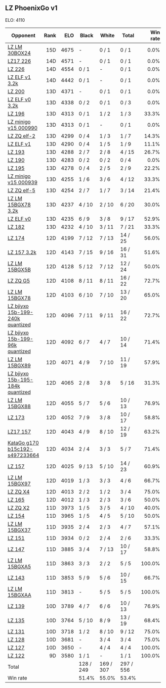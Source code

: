 ## LZ PhoenixGo v1 ##

ELO: 4110

Opponent | Rank | ELO | Black | White | Total | Win rate
---------|-----:|----:|-------|-------|-------|-------:
[LZ LM 30BOX24](LZ%20LM%2030BOX24.md) | 15D | 4675 | - | 0 / 1 | 0 / 1 | 0.0%
[LZ17 226](LZ17%20226.md) | 14D | 4571 | - | 0 / 1 | 0 / 1 | 0.0%
[LZ 226](LZ%20226.md) | 14D | 4554 | 0 / 1 | - | 0 / 1 | 0.0%
[LZ ELF v1 3.2k](LZ%20ELF%20v1%203.2k.md) | 14D | 4442 | 0 / 1 | - | 0 / 1 | 0.0%
[LZ 200](LZ%20200.md) | 13D | 4371 | - | 0 / 1 | 0 / 1 | 0.0%
[LZ ELF v0 3.2k](LZ%20ELF%20v0%203.2k.md) | 13D | 4338 | 0 / 2 | 0 / 1 | 0 / 3 | 0.0%
[LZ 196](LZ%20196.md) | 13D | 4313 | 0 / 1 | 1 / 2 | 1 / 3 | 33.3%
[LZ minigo v15 000990](LZ%20minigo%20v15%20000990.md) | 13D | 4313 | 0 / 1 | - | 0 / 1 | 0.0%
[LZ ZQ elf-2](LZ%20ZQ%20elf-2.md) | 13D | 4299 | 0 / 4 | 1 / 3 | 1 / 7 | 14.3%
[LZ ELF v1](LZ%20ELF%20v1.md) | 13D | 4290 | 0 / 4 | 1 / 5 | 1 / 9 | 11.1%
[LZ 193](LZ%20193.md) | 13D | 4288 | 2 / 7 | 2 / 8 | 4 / 15 | 26.7%
[LZ 190](LZ%20190.md) | 13D | 4283 | 0 / 2 | 0 / 2 | 0 / 4 | 0.0%
[LZ 195](LZ%20195.md) | 13D | 4278 | 0 / 4 | 2 / 5 | 2 / 9 | 22.2%
[LZ minigo v15 000939](LZ%20minigo%20v15%20000939.md) | 13D | 4255 | 1 / 6 | 3 / 6 | 4 / 12 | 33.3%
[LZ ZQ elf-5](LZ%20ZQ%20elf-5.md) | 13D | 4254 | 2 / 7 | 1 / 7 | 3 / 14 | 21.4%
[LZ LM 15BGX78 3.2k](LZ%20LM%2015BGX78%203.2k.md) | 13D | 4237 | 4 / 10 | 2 / 10 | 6 / 20 | 30.0%
[LZ ELF v0](LZ%20ELF%20v0.md) | 13D | 4235 | 6 / 9 | 3 / 8 | 9 / 17 | 52.9%
[LZ 182](LZ%20182.md) | 13D | 4232 | 4 / 10 | 3 / 11 | 7 / 21 | 33.3%
[LZ 174](LZ%20174.md) | 12D | 4199 | 7 / 12 | 7 / 13 | 14 / 25 | 56.0%
[LZ 157 3.2k](LZ%20157%203.2k.md) | 12D | 4143 | 7 / 15 | 9 / 16 | 16 / 31 | 51.6%
[LZ LM 15BGX5B](LZ%20LM%2015BGX5B.md) | 12D | 4128 | 5 / 12 | 7 / 12 | 12 / 24 | 50.0%
[LZ ZQ G5](LZ%20ZQ%20G5.md) | 12D | 4108 | 8 / 11 | 8 / 11 | 16 / 22 | 72.7%
[LZ LM 15BGX78](LZ%20LM%2015BGX78.md) | 12D | 4103 | 6 / 10 | 7 / 10 | 13 / 20 | 65.0%
[LZ bjiyxo 15b-199-240k quantized](LZ%20bjiyxo%2015b-199-240k%20quantized.md) | 12D | 4096 | 7 / 11 | 9 / 11 | 16 / 22 | 72.7%
[LZ bjiyxo 15b-199-96k quantized](LZ%20bjiyxo%2015b-199-96k%20quantized.md) | 12D | 4092 | 6 / 7 | 4 / 7 | 10 / 14 | 71.4%
[LZ LM 15BGX89](LZ%20LM%2015BGX89.md) | 12D | 4071 | 4 / 9 | 7 / 10 | 11 / 19 | 57.9%
[LZ bjiyxo 15b-195-184k quantized](LZ%20bjiyxo%2015b-195-184k%20quantized.md) | 12D | 4065 | 2 / 8 | 3 / 8 | 5 / 16 | 31.3%
[LZ LM 15BGX88](LZ%20LM%2015BGX88.md) | 12D | 4055 | 5 / 7 | 5 / 6 | 10 / 13 | 76.9%
[LZ 173](LZ%20173.md) | 12D | 4052 | 7 / 9 | 3 / 8 | 10 / 17 | 58.8%
[LZ17 157](LZ17%20157.md) | 12D | 4043 | 4 / 9 | 8 / 10 | 12 / 19 | 63.2%
[KataGo g170 b15c192-s497233664](KataGo%20g170%20b15c192-s497233664.md) | 12D | 4034 | 2 / 4 | 3 / 3 | 5 / 7 | 71.4%
[LZ 157](LZ%20157.md) | 12D | 4025 | 9 / 13 | 5 / 10 | 14 / 23 | 60.9%
[LZ LM 15BGX97](LZ%20LM%2015BGX97.md) | 12D | 4019 | 1 / 3 | 3 / 3 | 4 / 6 | 66.7%
[LZ ZQ X4](LZ%20ZQ%20X4.md) | 12D | 4013 | 2 / 2 | 1 / 2 | 3 / 4 | 75.0%
[LZ 165](LZ%20165.md) | 12D | 4012 | 1 / 3 | 2 / 3 | 3 / 6 | 50.0%
[LZ ZQ X2](LZ%20ZQ%20X2.md) | 11D | 3973 | 1 / 5 | 3 / 5 | 4 / 10 | 40.0%
[LZ 154](LZ%20154.md) | 11D | 3965 | 1 / 5 | 4 / 5 | 5 / 10 | 50.0%
[LZ LM 15BGX37](LZ%20LM%2015BGX37.md) | 11D | 3935 | 2 / 4 | 2 / 3 | 4 / 7 | 57.1%
[LZ 151](LZ%20151.md) | 11D | 3934 | 0 / 2 | 2 / 4 | 2 / 6 | 33.3%
[LZ 147](LZ%20147.md) | 11D | 3885 | 3 / 4 | 7 / 13 | 10 / 17 | 58.8%
[LZ LM 15BGXA5](LZ%20LM%2015BGXA5.md) | 11D | 3863 | 3 / 3 | 2 / 2 | 5 / 5 | 100.0%
[LZ 143](LZ%20143.md) | 11D | 3853 | 5 / 9 | 5 / 6 | 10 / 15 | 66.7%
[LZ LM 15BGXAA](LZ%20LM%2015BGXAA.md) | 11D | 3813 | - | 5 / 5 | 5 / 5 | 100.0%
[LZ 139](LZ%20139.md) | 10D | 3789 | 4 / 7 | 6 / 6 | 10 / 13 | 76.9%
[LZ 135](LZ%20135.md) | 10D | 3764 | 5 / 10 | 8 / 9 | 13 / 19 | 68.4%
[LZ 131](LZ%20131.md) | 10D | 3718 | 1 / 2 | 8 / 10 | 9 / 12 | 75.0%
[LZ 128](LZ%20128.md) | 10D | 3681 | - | 3 / 4 | 3 / 4 | 75.0%
[LZ 127](LZ%20127.md) | 10D | 3650 | - | 4 / 4 | 4 / 4 | 100.0%
[LZ 122](LZ%20122.md) | 9D | 3580 | 1 / 1 | - | 1 / 1 | 100.0%
Total | | | 128 / 249 | 169 / 307 | 297 / 556 | 
Win rate| | | 51.4% | 55.0% | 53.4% | 
